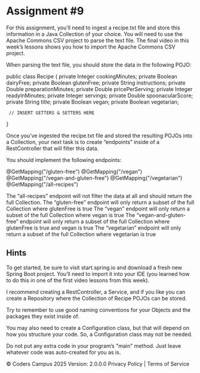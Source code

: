 # Assignment #9

For this assignment, you’ll need to ingest a recipe.txt file and store this information in a Java Collection of your choice. You will need to use the Apache Commons CSV project to parse the text file. The final video in this week’s lessons shows you how to import the Apache Commons CSV project.

When parsing the text file, you should store the data in the following POJO:

public class Recipe {
     private Integer cookingMinutes;
     private Boolean dairyFree;
     private Boolean glutenFree;
     private String instructions;
     private Double preparationMinutes;
     private Double pricePerServing;
     private Integer readyInMinutes;
     private Integer servings;
     private Double spoonacularScore;
     private String title;
     private Boolean vegan;
     private Boolean vegetarian;

     // INSERT GETTERS & SETTERS HERE

}
 
Once you’ve ingested the recipe.txt file and stored the resulting POJOs into a Collection, your next task is to create “endpoints” inside of a RestController that will filter this data.
 
You should implement the following endpoints:

@GetMapping("/gluten-free")
@GetMapping("/vegan")
@GetMapping("/vegan-and-gluten-free")
@GetMapping("/vegetarian")
@GetMapping("/all-recipes")
 
The “all-recipes” endpoint will not filter the data at all and should return the full Collection.
The “gluten-free” endpoint will only return a subset of the full Collection where glutenFree is true
The “vegan” endpoint will only return a subset of the full Collection where vegan is true
The “vegan-and-gluten-free” endpoint will only return a subset of the full Collection where glutenFree is true and vegan is true
The “vegetarian” endpoint will only return a subset of the full Collection where vegetarian is true
   
## Hints

To get started, be sure to visit start.spring.io and download a fresh new Spring Boot project. You’ll need to import it into your IDE (you learned how to do this in one of the first video lessons from this week).

I recommend creating a RestController, a Service, and if you like you can create a Repository where the Collection of Recipe POJOs can be stored.
 
Try to remember to use good naming conventions for your Objects and the packages they exist inside of.
 
You may also need to create a Configuration class, but that will depend on how you structure your code. So, a Configuration class may not be needed.
 
Do not put any extra code in your program’s "main" method. Just leave whatever code was auto-created for you as is.

© Coders Campus 2025
Version: 2.0.0.0
Privacy Policy | Terms of Service